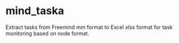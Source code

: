 # mind_taska
Extract tasks from Freemind mm format to Excel xlsx format for task monitoring based on node format.
